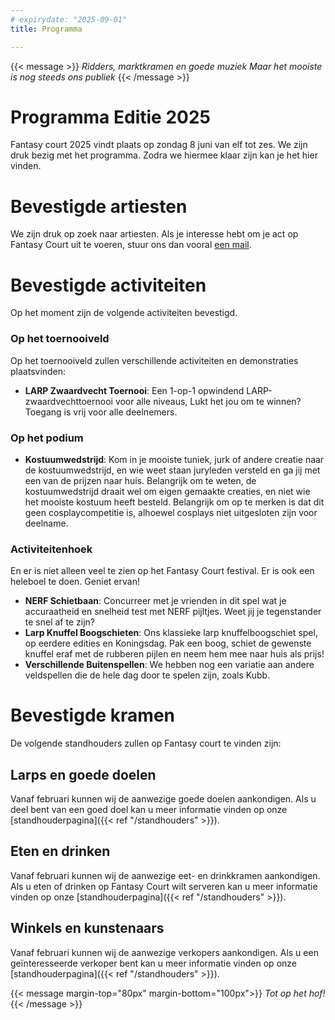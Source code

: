 ```yaml
---
# expirydate: "2025-09-01"
title: Programma

---
```


{{< message >}}
 _Ridders, marktkramen en goede muziek_
_Maar het mooiste is nog steeds ons publiek_
{{< /message >}}

# Programma Editie 2025
Fantasy court 2025 vindt plaats op zondag 8 juni van elf tot zes. We zijn druk bezig met het programma. Zodra we hiermee klaar zijn kan je het hier vinden.

# Bevestigde artiesten

We zijn druk op zoek naar artiesten. Als je interesse hebt om je act op Fantasy Court uit te voeren, stuur ons dan vooral [een mail](mailto:fc@kotkt.nl).

# Bevestigde activiteiten
Op het moment zijn de volgende activiteiten bevestigd.
### Op het toernooiveld
Op het toernooiveld zullen verschillende activiteiten en demonstraties plaatsvinden:
- **LARP Zwaardvecht Toernooi**: Een 1-op-1 opwindend LARP-zwaardvechttoernooi voor alle niveaus, Lukt het jou om te winnen? Toegang is vrij voor alle deelnemers.

### Op het podium
 -	**Kostuumwedstrijd**: Kom in je mooiste tuniek, jurk of andere creatie naar de kostuumwedstrijd, en wie weet staan juryleden versteld en ga jij met een van de prijzen naar huis. Belangrijk om te weten, de kostuumwedstrijd draait wel om eigen gemaakte creaties, en niet wie het mooiste kostuum heeft besteld. Belangrijk om op te merken is dat dit geen cosplaycompetitie is, alhoewel cosplays niet uitgesloten zijn voor deelname.

### Activiteitenhoek
En er is niet alleen veel te zien op het Fantasy Court festival. Er is ook een heleboel te doen. Geniet ervan!
- **NERF Schietbaan**: Concurreer met je vrienden in dit spel wat je accuraatheid en snelheid test met NERF pijltjes. Weet jij je tegenstander te snel af te zijn?
- **Larp Knuffel Boogschieten**: Ons klassieke larp knuffelboogschiet spel, op eerdere edities en Koningsdag. Pak een boog, schiet de gewenste knuffel eraf met de rubberen pijlen en neem hem mee naar huis als prijs!
- **Verschillende Buitenspellen**: We hebben nog een variatie aan andere veldspellen die de hele dag door te spelen zijn, zoals Kubb.


# Bevestigde kramen
De volgende standhouders zullen op Fantasy court te vinden zijn:

## Larps en goede doelen
Vanaf februari kunnen wij de aanwezige goede doelen aankondigen. Als u deel bent van een goed doel kan u meer informatie vinden op onze  [standhouderpagina]({{< ref "/standhouders" >}}).

## Eten en drinken
Vanaf februari kunnen wij de aanwezige eet- en drinkkramen aankondigen. Als u eten of drinken op Fantasy Court wilt serveren kan u meer informatie vinden op onze  [standhouderpagina]({{< ref "/standhouders" >}}).


## Winkels en kunstenaars
Vanaf februari kunnen wij de aanwezige verkopers aankondigen. Als u een geïnteresseerde verkoper bent kan u meer informatie vinden op onze [standhouderpagina]({{< ref "/standhouders" >}}).


{{< message margin-top="80px" margin-bottom="100px">}}
_Tot op het hof!_
{{< /message >}}

